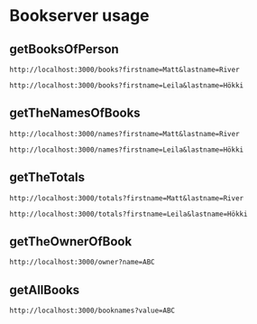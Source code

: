 # Bookserver usage

## **getBooksOfPerson**

```url
http://localhost:3000/books?firstname=Matt&lastname=River

http://localhost:3000/books?firstname=Leila&lastname=Hökki
```


## **getTheNamesOfBooks**
```url
http://localhost:3000/names?firstname=Matt&lastname=River

http://localhost:3000/names?firstname=Leila&lastname=Hökki
```

## **getTheTotals**
```url
http://localhost:3000/totals?firstname=Matt&lastname=River

http://localhost:3000/totals?firstname=Leila&lastname=Hökki
```

## **getTheOwnerOfBook**
```url
http://localhost:3000/owner?name=ABC
```


## **getAllBooks**
```url
http://localhost:3000/booknames?value=ABC
```

